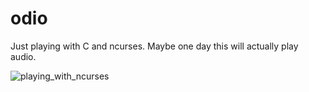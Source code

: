 # odio

Just playing with C and ncurses.
Maybe one day this will actually play audio.

![playing_with_ncurses](https://user-images.githubusercontent.com/524195/182033891-b5305c8b-bdca-4093-99c8-8137e31c439d.png)
